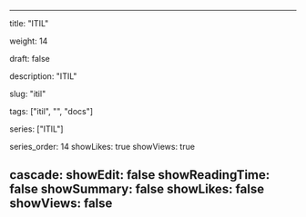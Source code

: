 ---

title: "ITIL"

weight: 14

draft: false

description: "ITIL"

slug: "itil"

tags: ["itil", "", "docs"]

series: ["ITIL"]

series_order: 14
showLikes: true
showViews: true

cascade:
  showEdit: false
  showReadingTime: false
  showSummary: false
  showLikes: false
  showViews: false
---